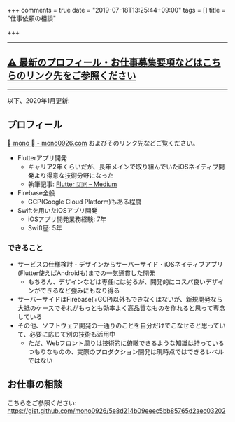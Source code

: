 +++
comments = true
date = "2019-07-18T13:25:44+09:00"
tags = []
title = "仕事依頼の相談"

+++

---

## [⚠️ 最新のプロフィール・お仕事募集要項などはこちらのリンク先をご参照ください](https://mono0926.notion.site/mono-Masayuki-Ono-8959cd3bd40142e19ec433c5cd5b449b)

---

以下、2020年1月更新:

## プロフィール

[🐶 mono  - mono0926.com](https://mono0926.com/page/about/) およびそのリンク先などご覧ください。


- Flutterアプリ開発
  - キャリア2年くらいだが、長年メインで取り組んでいたiOSネイティブ開発より得意な技術分野になった
  - 執筆記事: [Flutter 🇯🇵 – Medium](https://medium.com/flutter-jp)
- Firebase全般
  - GCP(Google Cloud Platform)もある程度
- Swiftを用いたiOSアプリ開発
  - iOSアプリ開発業務経験: 7年
  - Swift歴: 5年

### できること

- サービスの仕様検討・デザインからサーバーサイド・iOSネイティブアプリ(Flutter使えばAndroidも)までの一気通貫した開発
  - もちろん、デザインなどは専任には劣るが、開発的にコスパ良いデザインができるなど強みにもなり得る
- サーバーサイドはFirebase(+GCP)以外もできなくはないが、新規開発なら大抵のケースでそれがもっとも効率よく高品質なものを作れると思って専念している
- その他、ソフトウェア開発の一通りのことを自分だけでこなせると思っていて、必要に応じて別の技術も活用中
  - ただ、Webフロント周りは技術的に俯瞰できるような知識は持っているつもりなものの、実際のプロダクション開発は現時点ではできるレベルではない


## お仕事の相談

こちらをご参照ください:
https://gist.github.com/mono0926/5e8d214b09eeec5bb85765d2aec03202
